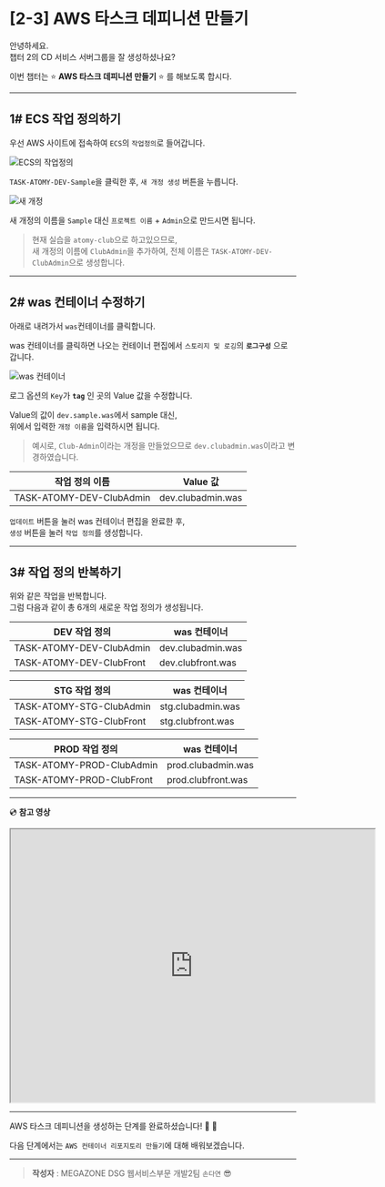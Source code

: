 # [2-3]  AWS 타스크 데피니션 만들기

안녕하세요.       
챕터 2의 CD 서비스 서버그룹을 잘 생성하셨나요?

이번 챕터는 :star: **AWS 타스크 데피니션 만들기** :star: 를 해보도록 합시다.

---

## 1# ECS 작업 정의하기

우선 AWS 사이트에 접속하여 `ECS`의 `작업정의`로 들어갑니다.

![ECS의 작업정의](https://user-images.githubusercontent.com/54167990/65402450-5c880200-de09-11e9-9899-f47b044b5052.png)

`TASK-ATOMY-DEV-Sample`을 클릭한 후, `새 개정 생성` 버튼을 누릅니다.

![새 개정](https://user-images.githubusercontent.com/54167990/65402542-05366180-de0a-11e9-80d1-20f509766467.PNG)

새 개정의 이름을 `Sample` 대신 `프로젝트 이름` + `Admin`으로 만드시면 됩니다.      

> 현재 실습을 `atomy-club`으로 하고있으므로,  
> 새 개정의 이름에 `ClubAdmin`을 추가하여, 전체 이름은 `TASK-ATOMY-DEV-ClubAdmin`으로 생성합니다.

---

## 2# was 컨테이너 수정하기

아래로 내려가서 `was`컨테이너를 클릭합니다.

was 컨테이너를 클릭하면 나오는 컨테이너 편집에서 `스토리지 및 로깅`의 **`로그구성`** 으로 갑니다. 

![was 컨테이너](https://user-images.githubusercontent.com/54167990/65403042-2187cd80-de0d-11e9-8b34-5e3552cb44b6.PNG)

로그 옵션의 `Key`가 **`tag`** 인 곳의 Value 값을 수정합니다.     

Value의 값이 `dev.sample.was`에서 sample 대신,       
위에서 입력한 `개정 이름`을 입력하시면 됩니다.


> 예시로, `Club-Admin`이라는 개정을 만들었으므로 `dev.clubadmin.was`이라고 변경하였습니다.

작업 정의 이름 | Value 값    
----| ---- 
TASK-ATOMY-DEV-ClubAdmin | dev.clubadmin.was

`업데이트` 버튼을 눌러 was 컨테이너 편집을 완료한 후,      
`생성` 버튼을 눌러 `작업 정의`를 생성합니다.

---

## 3# 작업 정의 반복하기

위와 같은 작업을 반복합니다.   
그럼 다음과 같이 총 6개의 새로운 작업 정의가 생성됩니다.


DEV 작업 정의 | was 컨테이너   
----| ---- 
TASK-ATOMY-DEV-ClubAdmin | dev.clubadmin.was
TASK-ATOMY-DEV-ClubFront | dev.clubfront.was

STG 작업 정의 | was 컨테이너   
----| ---- 
TASK-ATOMY-STG-ClubAdmin | stg.clubadmin.was
TASK-ATOMY-STG-ClubFront | stg.clubfront.was

PROD 작업 정의 | was 컨테이너   
----| ---- 
TASK-ATOMY-PROD-ClubAdmin | prod.clubadmin.was
TASK-ATOMY-PROD-ClubFront | prod.clubfront.was

---

:cd: **참고 영상** 

<iframe src="https://drive.google.com/file/d/1FytF1UmBwXh2bYc7U0cjJnv_2Kh9Xis0/preview" width="640" height="480"></iframe>

---

AWS 타스크 데피니션을 생성하는 단계를 완료하셨습니다! :clap: :clap:

다음 단계에서는 `AWS 컨테이너 리포지토리 만들기`에 대해 배워보겠습니다.

---

> **작성자** : MEGAZONE DSG 웹서비스부문 개발2팀 `손다연` :sunglasses:
